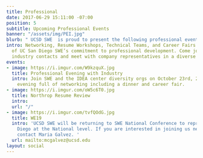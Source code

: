 ```yaml
---
title: Professional
date: 2017-06-29 15:11:00 -07:00
position: 5
subtitle: Upcoming Professional Events
banner: "/assets/img/PEI.jpg"
blurb: " UCSD SWE  is proud to present the following professional events\n"
intro: Networking, Resume Workshops, Technical Teams, and Career Fairs are all examples
  of UC San Diego SWE’s commitment to professional development. Come join us to gain
  industry contacts and meet with company representatives in a diverse environment.
events:
- image: https://i.imgur.com/W9kzquX.jpg
  title: Professional Evening with Industry
  intro: Join SWE and the IDEA center diversity orgs on October 23rd, 2019 for an
    evening full of networking including a dinner and career fair.
- image: https://i.imgur.com/oW5c6T0.jpg
  title: Northrop Resume Review
  intro: 
  url: "/"
- image: https://i.imgur.com/tvfQOdG.jpg
  title: WE19
  intro: 'UCSD SWE will be returning to SWE National Conference to represent UC San
    Diego at the National level. If you are interested in joining us next year please
    contact Maria Galvez. '
  url: mailto:mcgalvez@ucsd.edu
layout: social
---
```


